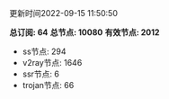 更新时间2022-09-15 11:50:50

**总订阅: 64**
**总节点: 10080**
**有效节点: 2012**
- ss节点: 294
- v2ray节点: 1646
- ssr节点: 6
- trojan节点: 66
